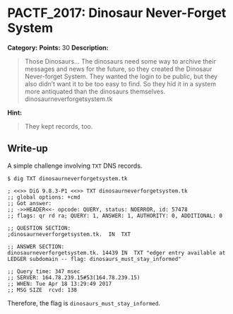 # PACTF_2017: Dinosaur Never-Forget System

**Category:**
**Points:** 30
**Description:**

>Those Dinosaurs…
The dinosaurs need some way to archive their messages and news for the future, so they created the Dinosaur Never-forget System. They wanted the login to be public, but they also didn’t want it to be too easy to find. So they hid it in a system more antiquated than the dinosaurs themselves.
dinosaurneverforgetsystem.tk

**Hint:**

>They kept records, too.

## Write-up
A simple challenge involving `TXT` DNS records.

    $ dig TXT dinosaurneverforgetsystem.tk

    ; <<>> DiG 9.8.3-P1 <<>> TXT dinosaurneverforgetsystem.tk
    ;; global options: +cmd
    ;; Got answer:
    ;; ->>HEADER<<- opcode: QUERY, status: NOERROR, id: 57478
    ;; flags: qr rd ra; QUERY: 1, ANSWER: 1, AUTHORITY: 0, ADDITIONAL: 0

    ;; QUESTION SECTION:
    ;dinosaurneverforgetsystem.tk.  IN  TXT

    ;; ANSWER SECTION:
    dinosaurneverforgetsystem.tk. 14439 IN  TXT "edger entry available at LEDGER subdomain -- flag: dinosaurs_must_stay_informed"

    ;; Query time: 347 msec
    ;; SERVER: 164.78.239.15#53(164.78.239.15)
    ;; WHEN: Tue Apr 18 13:29:49 2017
    ;; MSG SIZE  rcvd: 138

Therefore, the flag is `dinosaurs_must_stay_informed`.